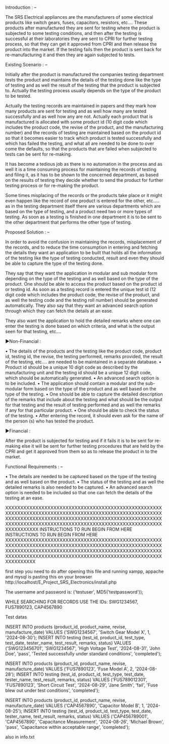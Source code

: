 Introduction : –

The SRS Electrical appliances are the manufacturers of some electrical products like switch gears, fuses, capacitors, resistors, etc…. These products after manufactured they are sent for testing where the product is subjected to some testing conditions, and then after the testing is successful at their laboratories they are sent to CPRI for further testing process, so that they can get it approved from CPRI and then release the product into the market. If the testing fails then the product is sent back for re-manufacturing it and then they are again subjected to tests.

Existing Scenario : –

Initially after the product is manufactured the companies testing department tests the product and maintains the details of the testing done like the type of testing and as well the result of the testing that the product is subjected to. Actually the testing process usually depends on the type of the product to be tested.

Actually the testing records are maintained in papers and they mark how many products are sent for testing and as well how many are tested successfully and as well how any are not. Actually each product that is manufactured is allocated with some product id (10 digit code which includes the product code, the revise of the product, and the manufacturing number) and the records of testing are maintained based on the product id so that it becomes easier to track which product is tested successfully and which has failed the testing, and what all are needed to be done to over come the defaults, so that the products that are failed when subjected to tests can be sent for re-making.

It has become a tedious job as there is no automation in the process and as well it is a time consuming process for maintaining the records of testing and filing it, as it has to be shown to the concerned department, as based on the results of testing they decide whether to send the product for further testing process or for re-making the product.

Some times misplacing of the records or the products take place or it might even happen like the record of one product is entered for the other, etc….. as in the testing department itself there are various departments which are based on the type of testing, and a product need two or more types of testing. As soon as a testing is finished in one department it is to be sent to the other department that performs the other type of testing.

Proposed Solution : –

In order to avoid the confusion in maintaining the records, misplacement of the records, and to reduce the time consumption in entering and fetching the details they want an application to be built that holds all the information of the testing like the type of testing conducted, result and even they should be able to capture the type of the testing done. 

They say that they want the application in modular and sub modular form depending on the type of the testing and as well based on the type of the product. One should be able to access the product based on the product id or testing id. As soon as a testing record is entered the unique test id (12 digit code which includes the product code, the revise of the product, and as well the testing code and the testing roll number) should be generated automatically. They also say that they want an advanced search option through which they can fetch the details at an ease.

They also want the application to hold the detailed remarks where one can enter the testing is done based on which criteria, and what is the output seen for that testing, etc…. 

►Non-Financial :

•	The details of the products and the testing like the product code, product id, testing id, the revise, the testing performed, remarks provided, the result of the testing, etc…. are needed to be maintained in a separate database.
•	Product id should be a unique 10 digit code as described by the manufacturing unit and the testing id should be a unique 12 digit code, which should be automatically generated.
•	An advanced search option is to be included.
•	The application should contain a modular and the sub-modular form based on the type of the product and as well based on the type of the testing.
•	One should be able to capture the detailed description of the remarks that include about the testing and what should be the output for that testing and the result of testing performed and as well the remarks if any for that particular product.
•	One should be able to check the status of the testing.
•	After entering the record, it should even ask for the name of the person (s) who has tested the product.
 
►Financial : 

After the product is subjected for testing and if it fails it is to be sent for re-making else it will be sent for further testing procedures that are held by the CPRI and get it approved from them so as to release the product in to the market. 

Functional Requirements : –

•	The details are needed to be captured based on the type of the testing and as well based on the product.
•	The status of the testing and as well the detailed remarks is also needed to be captured.
•	An advanced search option is needed to be included so that one can fetch the details of the testing at an ease.

XXXXXXXXXXXXXXXXXXXXXXXXXXXXXXXXXXXXXXXXXXXXXXXXXXXXXXXXXXXXXXXXXXXXXXXXXXXXXXXXXXXXXXXXXXXXXXXXXXXXXXXXXXXXXXXXXXXXXXXXXXXXXXXXXXXXXXXXXXXXXXXXXXXXXXXXXXXXXXXXXXXXXXXXXXXXXXXXXXXXXXXXXXXXXXXXXXXXXXXXXXXXXXXXXXXXXXXXXXX INSTRUCTIONS TO RUN BEGIN FROM HERE
INSTRUCTIONS TO RUN BEGIN FROM HERE XXXXXXXXXXXXXXXXXXXXXXXXXXXXXXXXXXXXXXXXXXXXXXXXXXXXXXXXXXXXXXXXXXXXXXXXXXXXXXXXXXXXXXXXXXXXXXXXXXXXXXXXXXXXXXXXXXXXXXXXXXXXXXXXXXXXXXXXXXXXXXXXXXXXXXXXXXXXXXXXXXXXXXXXXXXXXXXXXXXXXXXXXXXXXXXXXXXXXXXXXXXXXXXXXXXXXXXXXX

first step you need to do after opening this file and running xampp, appache and mysql is pasting this on your browser http://localhost/E_Project_SRS_Electronics/install.php

The username and password is: ('testuser', MD5('testpassword'));

WHILE SEARCHING FOR RECORDS USE THE IDs: SWG1234567, FUS7890123, CAP4567890


Test datas

INSERT INTO products (product_id, product_name, revise, manufacture_date)
VALUES ('SWG1234567', 'Switch Gear Model X', 1, '2024-08-30');
INSERT INTO testing (test_id, product_id, test_type, test_date, tester_name, test_result, remarks, status)
VALUES ('SWG123456701', 'SWG1234567', 'High Voltage Test', '2024-08-31', 'John Doe', 'pass', 'Tested successfully under standard conditions', 'completed');


INSERT INTO products (product_id, product_name, revise, manufacture_date)
VALUES ('FUS7890123', 'Fuse Model A', 2, '2024-08-28');
INSERT INTO testing (test_id, product_id, test_type, test_date, tester_name, test_result, remarks, status)
VALUES ('FUS789012301', 'FUS7890123', 'Short Circuit Test', '2024-08-29', 'Jane Smith', 'fail', 'Fuse blew out under test conditions', 'completed');


INSERT INTO products (product_id, product_name, revise, manufacture_date)
VALUES ('CAP4567890', 'Capacitor Model B', 1, '2024-08-25');
INSERT INTO testing (test_id, product_id, test_type, test_date, tester_name, test_result, remarks, status)
VALUES ('CAP456789001', 'CAP4567890', 'Capacitance Measurement', '2024-08-26', 'Michael Brown', 'pass', 'Capacitance within acceptable range', 'completed');


also in info.txt 



